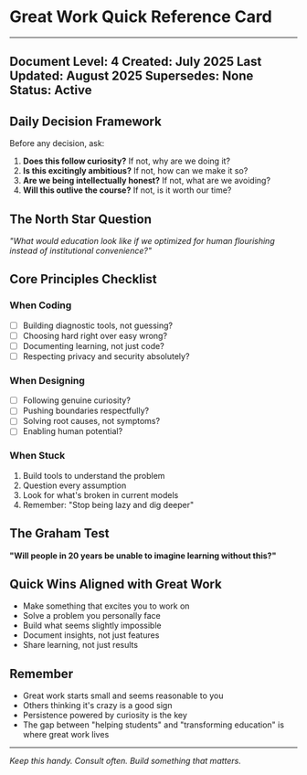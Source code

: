 # Great Work Quick Reference Card

---
Document Level: 4
Created: July 2025
Last Updated: August 2025
Supersedes: None
Status: Active
---

## Daily Decision Framework

Before any decision, ask:
1. **Does this follow curiosity?** If not, why are we doing it?
2. **Is this excitingly ambitious?** If not, how can we make it so?
3. **Are we being intellectually honest?** If not, what are we avoiding?
4. **Will this outlive the course?** If not, is it worth our time?

## The North Star Question
*"What would education look like if we optimized for human flourishing instead of institutional convenience?"*

## Core Principles Checklist

### When Coding
- [ ] Building diagnostic tools, not guessing?
- [ ] Choosing hard right over easy wrong?
- [ ] Documenting learning, not just code?
- [ ] Respecting privacy and security absolutely?

### When Designing
- [ ] Following genuine curiosity?
- [ ] Pushing boundaries respectfully?
- [ ] Solving root causes, not symptoms?
- [ ] Enabling human potential?

### When Stuck
1. Build tools to understand the problem
2. Question every assumption
3. Look for what's broken in current models
4. Remember: "Stop being lazy and dig deeper"

## The Graham Test
**"Will people in 20 years be unable to imagine learning without this?"**

## Quick Wins Aligned with Great Work
- Make something that excites you to work on
- Solve a problem you personally face
- Build what seems slightly impossible
- Document insights, not just features
- Share learning, not just results

## Remember
- Great work starts small and seems reasonable to you
- Others thinking it's crazy is a good sign
- Persistence powered by curiosity is the key
- The gap between "helping students" and "transforming education" is where great work lives

---

*Keep this handy. Consult often. Build something that matters.*